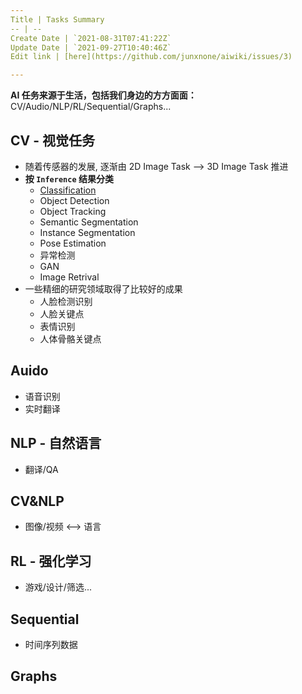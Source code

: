 ```yaml
---
Title | Tasks Summary
-- | --
Create Date | `2021-08-31T07:41:22Z`
Update Date | `2021-09-27T10:40:46Z`
Edit link | [here](https://github.com/junxnone/aiwiki/issues/3)

---
```

**AI 任务来源于生活，包括我们身边的方方面面：**
CV/Audio/NLP/RL/Sequential/Graphs...


## CV - 视觉任务

- 随着传感器的发展, 逐渐由 2D Image Task --> 3D Image Task 推进
- **按 `Inference` 结果分类** 
  - [Classification](/Image_Classification)
  - Object Detection
  - Object Tracking
  - Semantic Segmentation
  - Instance Segmentation
  - Pose Estimation
  - 异常检测
  - GAN
  - Image Retrival
- 一些精细的研究领域取得了比较好的成果
  - 人脸检测识别
  - 人脸关键点
  - 表情识别
  - 人体骨骼关键点

## Auido

- 语音识别
- 实时翻译

## NLP - 自然语言

- 翻译/QA

## CV&NLP

- 图像/视频 <--> 语言

## RL - 强化学习

- 游戏/设计/筛选...

## Sequential
- 时间序列数据

## Graphs
